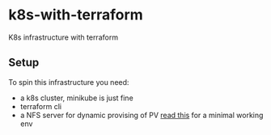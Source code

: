 # k8s-with-terraform
K8s infrastructure with terraform

## Setup
To spin this infrastructure you need:
- a k8s cluster, minikube is just fine
- terraform cli
- a NFS server for dynamic provising of PV [read this](https://blog.ruanbekker.com/blog/2020/09/20/setup-a-nfs-server-with-docker/) for a minimal working env
